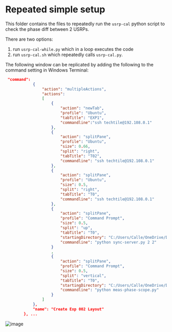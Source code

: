 # Repeated simple setup

This folder contains the files to repeatedly run the `usrp-cal` python script to check the phase diff between 2 USRPs.

There are two options:
1. run `usrp-cal-while.py` which in a loop executes the code
2. run `usrp-cal.sh` which repeatedly calls `usrp-cal.py`.

The following window can be replicated by adding the following to the command setting in Windows Terminal:

```json
 "command": 
            {
                "action": "multipleActions",
                "actions": 
                [
                    {
                        "action": "newTab",
                        "profile": "Ubuntu",
                        "tabTitle": "EXP1",
                        "commandline":"ssh techtile@192.108.0.1"
                    },
                    {
                        "action": "splitPane",
                        "profile": "Ubuntu",
                        "size": 0.66,
                        "split": "right",
                        "tabTitle": "T02",
                        "commandline": "ssh techtile@192.108.0.1"
                    },
                    {
                        "action": "splitPane",
                        "profile": "Ubuntu",
                        "size": 0.5,
                        "split": "right",
                        "tabTitle": "T0",
                        "commandline": "ssh techtile@192.108.0.1"
                    },
                    {
                        "action": "splitPane",
                        "profile": "Command Prompt",
                        "size": 0.5,
                        "split": "up",
                        "tabTitle": "T0",
                        "startingDirectory": "C:/Users/Calle/OneDrive/Documenten/GitHub/experiments/00_calibration/002_repeated_setup",
                        "commandline": "python sync-server.py 2 2"
                    }
                    ,
                    {
                        "action": "splitPane",
                        "profile": "Command Prompt",
                        "size": 0.5,
                        "split": "vertical",
                        "tabTitle": "T0",
                        "startingDirectory": "C:/Users/Calle/OneDrive/Documenten/GitHub/experiments/00_calibration/002_repeated_setup",
                        "commandline": "python meas-phase-scope.py"
                    }
                ]
            },
            "name": "Create Exp 002 Layout"
        }, ...
```
![image](https://github.com/techtile-by-dramco/experiments/assets/8626571/7ebfb2bf-89e2-4532-8864-b87ea08126e1)
